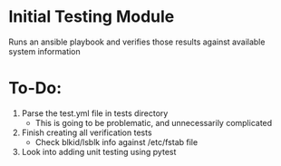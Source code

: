 Initial Testing Module
======

Runs an ansible playbook and verifies those results against available system information

To-Do:
======
1. Parse the test.yml file in tests directory
	- This is going to be problematic, and unnecessarily complicated
2. Finish creating all verification tests
	- Check blkid/lsblk info against /etc/fstab file
3. Look into adding unit testing using pytest
